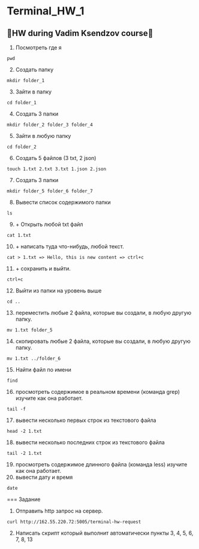 # Terminal_HW_1

## :small_blue_diamond:HW during Vadim Ksendzov course:small_blue_diamond:

1. Посмотреть где я
```
pwd
```
2.  Создать папку
```
mkdir folder_1
```
3. Зайти в папку
```
cd folder_1
```
4. Создать 3 папки
```
mkdir folder_2 folder_3 folder_4
```
5. Зайти в любую папку
```
cd folder_2
```
6. Создать 5 файлов (3 txt, 2 json)
```
touch 1.txt 2.txt 3.txt 1.json 2.json
```
7. Создать 3 папки
```
mkdir folder_5 folder_6 folder_7
```
8. Вывести список содержимого папки
```
ls
```
9. \+ Открыть любой txt файл
```
cat 1.txt
```
10. \+ написать туда что-нибудь, любой текст.
```
cat > 1.txt => Hello, this is new content => ctrl+c
```
11. \+ сохранить и выйти.
```
ctrl+c
```
12. Выйти из папки на уровень выше
```
cd ..
```
13. переместить любые 2 файла, которые вы создали, в любую другую папку.
```
mv 1.txt folder_5
```
14. скопировать любые 2 файла, которые вы создали, в любую другую папку.
```
mv 1.txt ../folder_6
```
15. Найти файл по имени
```
find
```
16. просмотреть содержимое в реальном времени (команда grep) изучите как она работает.
```
tail -f
```
17. вывести несколько первых строк из текстового файла
```
head -2 1.txt
```
18. вывести несколько последних строк из текстового файла
```
tail -2 1.txt
```
19. просмотреть содержимое длинного файла (команда less) изучите как она работает.
20. вывести дату и время
```
date
```
===
Задание
1. Отправить http запрос на сервер.
```
curl http://162.55.220.72:5005/terminal-hw-request 
```

2. Написать скрипт который выполнит автоматически пункты 3, 4, 5, 6, 7, 8, 13
